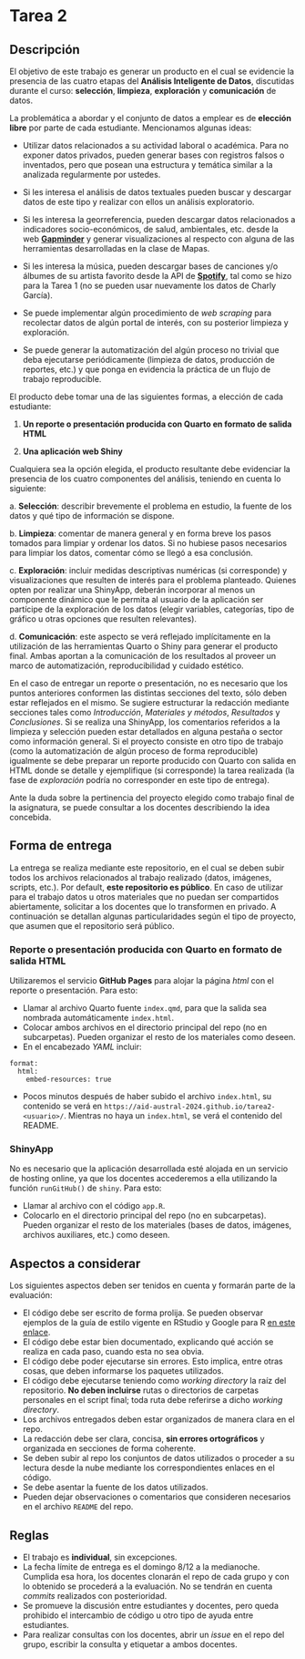 # Tarea 2

## Descripción

El objetivo de este trabajo es generar un producto en el cual se evidencie la presencia de las cuatro etapas del **Análisis Inteligente de Datos**, discutidas durante el curso: **selección**, **limpieza**, **exploración** y **comunicación** de datos.

La problemática a abordar y el conjunto de datos a emplear es de **elección libre** por parte de cada estudiante. Mencionamos algunas ideas:

-   Utilizar datos relacionados a su actividad laboral o académica. Para no exponer datos privados, pueden generar bases con registros falsos o inventados, pero que posean una estructura y temática similar a la analizada regularmente por ustedes.

-   Si les interesa el análisis de datos textuales pueden buscar y descargar datos de este tipo y realizar con ellos un análisis exploratorio.

-   Si les interesa la georreferencia, pueden descargar datos relacionados a indicadores socio-económicos, de salud, ambientales, etc. desde la web [**Gapminder**](https://www.gapminder.org/data/) y generar visualizaciones al respecto con alguna de las herramientas desarrolladas en la clase de Mapas.

-   Si les interesa la música, pueden descargar bases de canciones y/o álbumes de su artista favorito desde la API de [**Spotify**](https://open.spotify.com/), tal como se hizo para la Tarea 1 (no se pueden usar nuevamente los datos de Charly García).

-   Se puede implementar algún procedimiento de *web scraping* para recolectar datos de algún portal de interés, con su posterior limpieza y exploración.

-   Se puede generar la automatización del algún proceso no trivial que deba ejecutarse periódicamente (limpieza de datos, producción de reportes, etc.) y que ponga en evidencia la práctica de un flujo de trabajo reproducible.

El producto debe tomar una de las siguientes formas, a elección de cada estudiante:

1.  **Un reporte o presentación producida con Quarto en formato de salida HTML**

2.  **Una aplicación web Shiny**

Cualquiera sea la opción elegida, el producto resultante debe evidenciar la presencia de los cuatro componentes del análisis, teniendo en cuenta lo siguiente:

a.  **Selección**: describir brevemente el problema en estudio, la fuente de los datos y qué tipo de información se dispone.

b.  **Limpieza**: comentar de manera general y en forma breve los pasos tomados para limpiar y ordenar los datos. Si no hubiese pasos necesarios para limpiar los datos, comentar cómo se llegó a esa conclusión.

c.  **Exploración**: incluir medidas descriptivas numéricas (si corresponde) y visualizaciones que resulten de interés para el problema planteado. Quienes opten por realizar una ShinyApp, deberán incorporar al menos un componente dinámico que le permita al usuario de la aplicación ser partícipe de la exploración de los datos (elegir variables, categorías, tipo de gráfico u otras opciones que resulten relevantes).

d.  **Comunicación**: este aspecto se verá reflejado implícitamente en la utilización de las herramientas Quarto o Shiny para generar el producto final. Ambas aportan a la comunicación de los resultados al proveer un marco de automatización, reproducibilidad y cuidado estético.

En el caso de entregar un reporte o presentación, no es necesario que los puntos anteriores conformen las distintas secciones del texto, sólo deben estar reflejados en el mismo. Se sugiere estructurar la redacción mediante secciones tales como *Introducción*, *Materiales y métodos*, *Resultados* y *Conclusiones*. Si se realiza una ShinyApp, los comentarios referidos a la limpieza y selección pueden estar detallados en alguna pestaña o sector como información general. Si el proyecto consiste en otro tipo de trabajo (como la automatización de algún proceso de forma reproducible) igualmente se debe preparar un reporte producido con Quarto con salida en HTML donde se detalle y ejemplifique (si corresponde) la tarea realizada (la fase de *exploración* podría no corresponder en este tipo de entrega).

Ante la duda sobre la pertinencia del proyecto elegido como trabajo final de la asignatura, se puede consultar a los docentes describiendo la idea concebida.

## Forma de entrega

La entrega se realiza mediante este repositorio, en el cual se deben subir todos los archivos relacionados al trabajo realizado (datos, imágenes, scripts, etc.). Por default, **este repositorio es público**. En caso de utilizar para el trabajo datos u otros materiales que no puedan ser compartidos abiertamente, solicitar a los docentes que lo transformen en privado. A continuación se detallan algunas particularidades según el tipo de proyecto, que asumen que el repositorio será público.

### Reporte o presentación producida con Quarto en formato de salida HTML

Utilizaremos el servicio **GitHub Pages** para alojar la página *html* con el reporte o presentación. Para esto:

-   Llamar al archivo Quarto fuente `index.qmd`, para que la salida sea nombrada automáticamente `index.html`.
-   Colocar ambos archivos en el directorio principal del repo (no en subcarpetas). Pueden organizar el resto de los materiales como deseen.
-   En el encabezado *YAML* incluir:

```         
format: 
  html:
    embed-resources: true
```

-   Pocos minutos después de haber subido el archivo `index.html`, su contenido se verá en `https://aid-austral-2024.github.io/tarea2-<usuario>/`. Mientras no haya un `index.html`, se verá el contenido del README.

### ShinyApp

No es necesario que la aplicación desarrollada esté alojada en un servicio de hosting online, ya que los docentes accederemos a ella utilizando la función `runGitHub()` de `shiny`. Para esto:

-   Llamar al archivo con el código `app.R`.
-   Colocarlo en el directorio principal del repo (no en subcarpetas). Pueden organizar el resto de los materiales (bases de datos, imágenes, archivos auxiliares, etc.) como deseen.

## Aspectos a considerar

Los siguientes aspectos deben ser tenidos en cuenta y formarán parte de la evaluación:

-   El código debe ser escrito de forma prolija. Se pueden observar ejemplos de la guía de estilo vigente en RStudio y Google para R [en este enlace](https://style.tidyverse.org/index.html).
-   El código debe estar bien documentado, explicando qué acción se realiza en cada paso, cuando esta no sea obvia.
-   El código debe poder ejecutarse sin errores. Esto implica, entre otras cosas, que deben informarse los paquetes utilizados.
-   El código debe ejecutarse teniendo como *working directory* la raíz del repositorio. **No deben incluirse** rutas o directorios de carpetas personales en el script final; toda ruta debe referirse a dicho *working directory*.
-   Los archivos entregados deben estar organizados de manera clara en el repo.
-   La redacción debe ser clara, concisa, **sin errores ortográficos** y organizada en secciones de forma coherente.
-   Se deben subir al repo los conjuntos de datos utilizados o proceder a su lectura desde la nube mediante los correspondientes enlaces en el código.
-   Se debe asentar la fuente de los datos utilizados.
-   Pueden dejar observaciones o comentarios que consideren necesarios en el archivo `README` del repo.

## Reglas

-   El trabajo es **individual**, sin excepciones.
-   La fecha límite de entrega es el domingo 8/12 a la medianoche. Cumplida esa hora, los docentes clonarán el repo de cada grupo y con lo obtenido se procederá a la evaluación. No se tendrán en cuenta *commits* realizados con posterioridad.
-   Se promueve la discusión entre estudiantes y docentes, pero queda prohibido el intercambio de código u otro tipo de ayuda entre estudiantes.
-   Para realizar consultas con los docentes, abrir un *issue* en el repo del grupo, escribir la consulta y etiquetar a ambos docentes.
